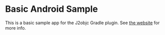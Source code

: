 # Basic Android Sample

This is a basic sample app for the J2objc Gradle plugin. See [the website](https://j2objcgradle.github.io/basicquickstart.html)
for more info.

